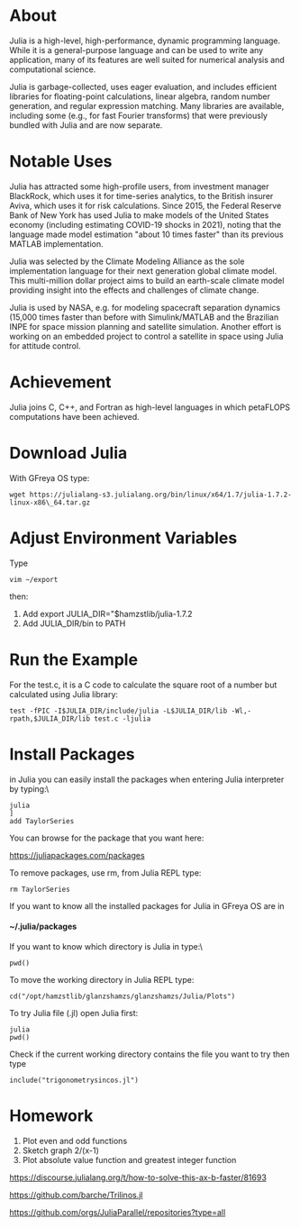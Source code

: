 # About
Julia is a high-level, high-performance, dynamic programming language. While it is a general-purpose language and can be used to write any application, many of its features are well suited for numerical analysis and computational science.

Julia is garbage-collected, uses eager evaluation, and includes efficient libraries for floating-point calculations, linear algebra, random number generation, and regular expression matching. Many libraries are available, including some (e.g., for fast Fourier transforms) that were previously bundled with Julia and are now separate.

# Notable Uses
Julia has attracted some high-profile users, from investment manager BlackRock, which uses it for time-series analytics, to the British insurer Aviva, which uses it for risk calculations. Since 2015, the Federal Reserve Bank of New York has used Julia to make models of the United States economy (including estimating COVID-19 shocks in 2021), noting that the language made model estimation "about 10 times faster" than its previous MATLAB implementation. 

Julia was selected by the Climate Modeling Alliance as the sole implementation language for their next generation global climate model. This multi-million dollar project aims to build an earth-scale climate model providing insight into the effects and challenges of climate change.

Julia is used by NASA, e.g. for modeling spacecraft separation dynamics (15,000 times faster than before with Simulink/MATLAB and the Brazilian INPE for space mission planning and satellite simulation. Another effort is working on an embedded project to control a satellite in space using Julia for attitude control.

# Achievement
Julia joins C, C++, and Fortran as high-level languages in which petaFLOPS computations have been achieved. 

# Download Julia 
With GFreya OS type:
```
wget https://julialang-s3.julialang.org/bin/linux/x64/1.7/julia-1.7.2-linux-x86\_64.tar.gz
```

# Adjust Environment Variables
Type
```
vim ~/export
```
then:
1. Add export JULIA_DIR="$hamzstlib/julia-1.7.2
2. Add JULIA_DIR/bin to PATH

# Run the Example
For the test.c, it is a C code to calculate the square root of a number but calculated using Julia library:
```
test -fPIC -I$JULIA_DIR/include/julia -L$JULIA_DIR/lib -Wl,-rpath,$JULIA_DIR/lib test.c -ljulia
```

# Install Packages
in Julia you can easily install the packages when entering Julia interpreter by typing:\\
```
julia
]
add TaylorSeries
```
You can browse for the package that you want here:

https://juliapackages.com/packages
		
To remove packages, use rm, from Julia REPL type:
```
rm TaylorSeries
```

If you want to know all the installed packages for Julia in GFreya OS are in
#### ~/.julia/packages 

If you want to know which directory is Julia in type:\\
```
pwd()
```

To move the working directory in Julia REPL type:
```
cd("/opt/hamzstlib/glanzshamzs/glanzshamzs/Julia/Plots")
```

To try Julia file (.jl) open Julia first:
```
julia
pwd()
```

Check if the current working directory contains the file you want to try then type
```
include("trigonometrysincos.jl")
```

# Homework
1. Plot even and odd functions
2. Sketch graph 2/(x-1)
3. Plot absolute value function and greatest integer function

https://discourse.julialang.org/t/how-to-solve-this-ax-b-faster/81693

https://github.com/barche/Trilinos.jl

https://github.com/orgs/JuliaParallel/repositories?type=all
